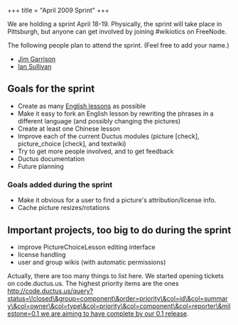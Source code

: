 +++
title = "April 2009 Sprint"
+++

We are holding a sprint April 18-19. Physically, the sprint will take
place in Pittsburgh, but anyone can get involved by joining \#wikiotics
on FreeNode.

The following people plan to attend the sprint. (Feel free to add your
name.)

  - [Jim Garrison](http://jimgarrison.org/)
  - [Ian Sullivan](http://churchkey.org/)

## Goals for the sprint

  - Create as many [English lessons](/en/English_lessons) as possible
  - Make it easy to fork an English lesson by rewriting the phrases in a
    different language (and possibly changing the pictures)
  - Create at least one Chinese lesson
  - Improve each of the current Ductus modules (picture \[check\],
    picture\_choice \[check\], and textwiki)
  - Try to get more people involved, and to get feedback
  - Ductus documentation
  - Future planning

### Goals added during the sprint

  - Make it obvious for a user to find a picture's attribution/license
    info.
  - Cache picture resizes/rotations

## Important projects, too big to do during the sprint

  - improve PictureChoiceLesson editing interface
  - license handling
  - user and group wikis (with automatic permissions)

Actually, there are too many things to list here. We started opening
tickets on code.ductus.us. The highest priority items are the ones
[http://code.ductus.us/query?status=\!closed\&group=component\&order=priority\&col=id\&col=summary\&col=owner\&col=type\&col=priority\&col=component\&col=reporter\&milestone=0.1
we are aiming to have complete by our 0.1
release](/en/http%3A//code.ductus.us/query%3Fstatus%3D%21closed%26group%3Dcomponent%26order%3Dpriority%26col%3Did%26col%3Dsummary%26col%3Downer%26col%3Dtype%26col%3Dpriority%26col%3Dcomponent%26col%3Dreporter%26milestone%3D0.1_we_are_aiming_to_have_complete_by_our_0.1_release).
